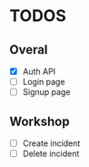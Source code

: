 # TODOS

## Overal

- [x] Auth API
- [ ] Login page
- [ ] Signup page

## Workshop

- [ ] Create incident
- [ ] Delete incident
